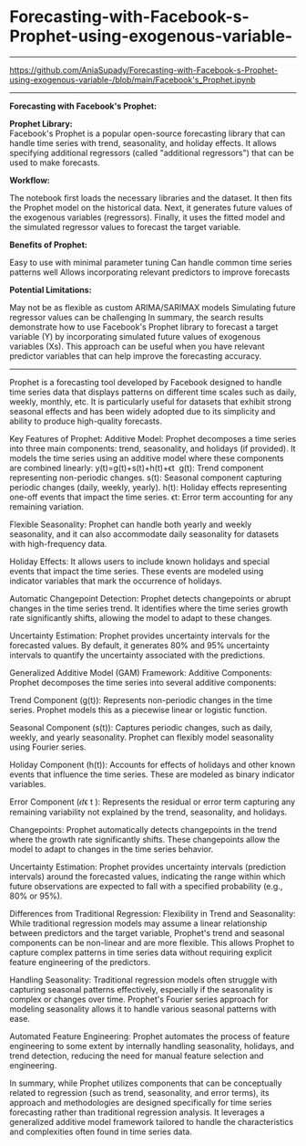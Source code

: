 # Forecasting-with-Facebook-s-Prophet-using-exogenous-variable-

---
https://github.com/AniaSupady/Forecasting-with-Facebook-s-Prophet-using-exogenous-variable-/blob/main/Facebook's_Prophet.ipynb


-----
**Forecasting with Facebook's Prophet:**  

**Prophet Library:**  
Facebook's Prophet is a popular open-source forecasting library that can handle time series with trend, seasonality, and holiday effects. It allows specifying additional regressors (called "additional regressors") that can be used to make forecasts.

**Workflow:**  

The notebook first loads the necessary libraries and the dataset.
It then fits the Prophet model on the historical data.
Next, it generates future values of the exogenous variables (regressors).
Finally, it uses the fitted model and the simulated regressor values to forecast the target variable.

**Benefits of Prophet:**  

Easy to use with minimal parameter tuning
Can handle common time series patterns well
Allows incorporating relevant predictors to improve forecasts

**Potential Limitations:**  

May not be as flexible as custom ARIMA/SARIMAX models
Simulating future regressor values can be challenging
In summary, the search results demonstrate how to use Facebook's Prophet library to forecast a target variable (Y) by incorporating simulated future values of exogenous variables (Xs). This approach can be useful when you have relevant predictor variables that can help improve the forecasting accuracy.








------
Prophet is a forecasting tool developed by Facebook designed to handle time series data that displays patterns on different time scales such as daily, weekly, monthly, etc. It is particularly useful for datasets that exhibit strong seasonal effects and has been widely adopted due to its simplicity and ability to produce high-quality forecasts.

Key Features of Prophet:
Additive Model: Prophet decomposes a time series into three main components: trend, seasonality, and holidays (if provided). It models the time series using an additive model where these components are combined linearly:
y(t)=g(t)+s(t)+h(t)+ϵt
​
g(t): Trend component representing non-periodic changes.
s(t): Seasonal component capturing periodic changes (daily, weekly, yearly).
h(t): Holiday effects representing one-off events that impact the time series.
ϵt: Error term accounting for any remaining variation.

Flexible Seasonality: Prophet can handle both yearly and weekly seasonality, and it can also accommodate daily seasonality for datasets with high-frequency data.

Holiday Effects: It allows users to include known holidays and special events that impact the time series. These events are modeled using indicator variables that mark the occurrence of holidays.

Automatic Changepoint Detection: Prophet detects changepoints or abrupt changes in the time series trend. It identifies where the time series growth rate significantly shifts, allowing the model to adapt to these changes.

Uncertainty Estimation: Prophet provides uncertainty intervals for the forecasted values. By default, it generates 80% and 95% uncertainty intervals to quantify the uncertainty associated with the predictions.

Generalized Additive Model (GAM) Framework:
Additive Components: Prophet decomposes the time series into several additive components:

Trend Component (g(t)): Represents non-periodic changes in the time series. Prophet models this as a piecewise linear or logistic function.

Seasonal Component (s(t)): Captures periodic changes, such as daily, weekly, and yearly seasonality. Prophet can flexibly model seasonality using Fourier series.

Holiday Component (h(t)): Accounts for effects of holidays and other known events that influence the time series. These are modeled as binary indicator variables.

Error Component (𝜖𝑡ϵ t ): Represents the residual or error term capturing any remaining variability not explained by the trend, seasonality, and holidays.

Changepoints: Prophet automatically detects changepoints in the trend where the growth rate significantly shifts. These changepoints allow the model to adapt to changes in the time series behavior.

Uncertainty Estimation: Prophet provides uncertainty intervals (prediction intervals) around the forecasted values, indicating the range within which future observations are expected to fall with a specified probability (e.g., 80% or 95%).

Differences from Traditional Regression:
Flexibility in Trend and Seasonality: While traditional regression models may assume a linear relationship between predictors and the target variable, Prophet's trend and seasonal components can be non-linear and are more flexible. This allows Prophet to capture complex patterns in time series data without requiring explicit feature engineering of the predictors.

Handling Seasonality: Traditional regression models often struggle with capturing seasonal patterns effectively, especially if the seasonality is complex or changes over time. Prophet's Fourier series approach for modeling seasonality allows it to handle various seasonal patterns with ease.

Automated Feature Engineering: Prophet automates the process of feature engineering to some extent by internally handling seasonality, holidays, and trend detection, reducing the need for manual feature selection and engineering.

In summary, while Prophet utilizes components that can be conceptually related to regression (such as trend, seasonality, and error terms), its approach and methodologies are designed specifically for time series forecasting rather than traditional regression analysis. It leverages a generalized additive model framework tailored to handle the characteristics and complexities often found in time series data.
